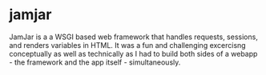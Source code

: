 jamjar
======

JamJar is a a WSGI based web framework that handles requests, sessions, and renders variables in HTML. It was a fun and challenging excercisng conceptually as well as technically as I had to build both sides of a webapp - the framework and the app itself - simultaneously. 
